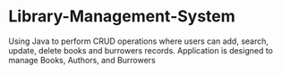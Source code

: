 # Library-Management-System
Using Java to perform CRUD operations where users can add, search, update, delete books and burrowers records. Application is designed to manage Books, Authors, and Burrowers
